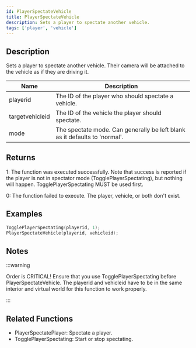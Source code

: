 ```yaml
---
id: PlayerSpectateVehicle
title: PlayerSpectateVehicle
description: Sets a player to spectate another vehicle.
tags: ['player', 'vehicle']
---
```


## Description

Sets a player to spectate another vehicle. Their camera will be attached to the vehicle as if they are driving it.


| Name | Description |
|------|-------------|
|playerid | The ID of the player who should spectate a vehicle.|
|targetvehicleid | The ID of the vehicle the player should spectate.|
|mode | The spectate mode. Can generally be left blank as it defaults to 'normal'.|


## Returns

 1: The function was executed successfully. Note that success is reported if the player is not in spectator mode (TogglePlayerSpectating), but nothing will happen. TogglePlayerSpectating MUST be used first.

 0: The function failed to execute. The player, vehicle, or both don't exist.


## Examples


```c
TogglePlayerSpectating(playerid, 1);
PlayerSpectateVehicle(playerid, vehicleid);
```


## Notes

:::warning


Order is CRITICAL! Ensure that you use TogglePlayerSpectating before PlayerSpectateVehicle.
The playerid and vehicleid have to be in the same interior and virtual world for this function to work properly.



:::


## Related Functions


-  PlayerSpectatePlayer: Spectate a player.
-  TogglePlayerSpectating: Start or stop spectating.